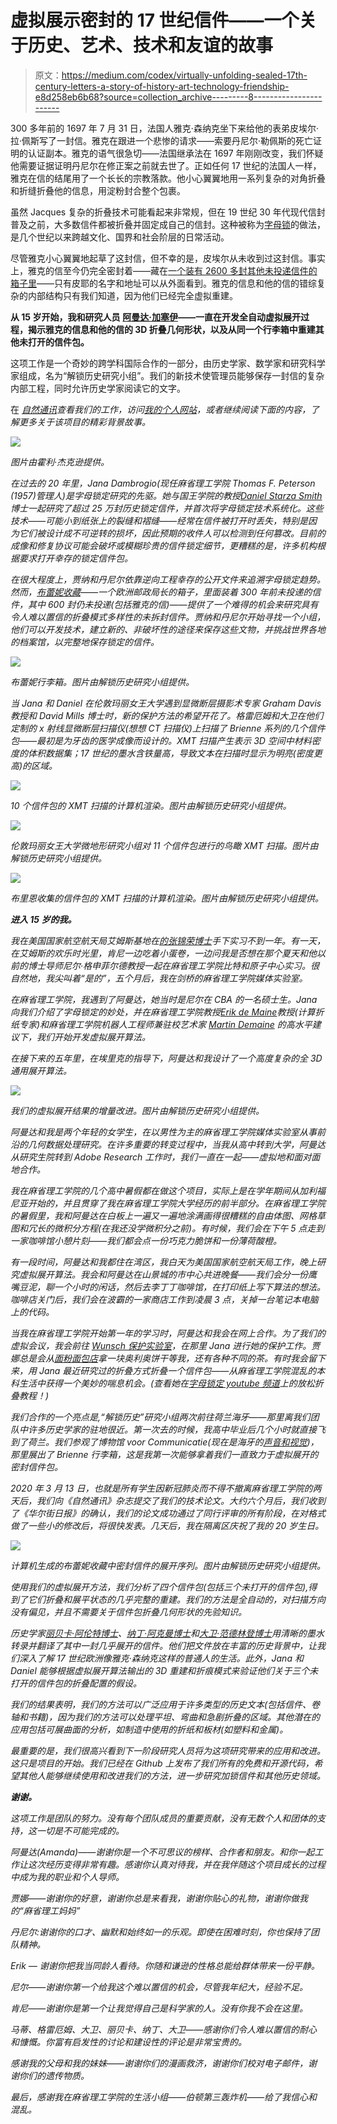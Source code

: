# 虚拟展示密封的 17 世纪信件——一个关于历史、艺术、技术和友谊的故事

> 原文：<https://medium.com/codex/virtually-unfolding-sealed-17th-century-letters-a-story-of-history-art-technology-friendship-e8d258eb6b68?source=collection_archive---------8----------------------->

300 多年前的 1697 年 7 月 31 日，法国人雅克·森纳克坐下来给他的表弟皮埃尔·拉·佩斯写了一封信。雅克在跟进一个悲惨的请求——索要丹尼尔·勒佩斯的死亡证明的认证副本。雅克的语气很急切——法国继承法在 1697 年刚刚改变，我们怀疑他需要证据证明丹尼尔在修正案之前就去世了。正如任何 17 世纪的法国人一样，雅克在信的结尾用了一个长长的宗教落款。他小心翼翼地用一系列复杂的对角折叠和折缝折叠他的信息，用淀粉封合整个包裹。

虽然 Jacques 复杂的折叠技术可能看起来非常规，但在 19 世纪 30 年代现代信封普及之前，大多数信件都被折叠并固定成自己的信封。这种被称为[字母锁](https://letterlocking.org/)的做法，是几个世纪以来跨越文化、国界和社会阶层的日常活动。

尽管雅克小心翼翼地起草了这封信，但不幸的是，皮埃尔从未收到过这封信。事实上，雅克的信至今仍完全密封着——藏在[一个装有 2600 多封其他未投递信件的箱子里](https://brienne.org/)——只有皮耶的名字和地址可以从外面看到。雅克的信息和他的信的错综复杂的内部结构只有我们知道，因为他们已经完全虚拟重建。

**从 15 岁开始，我和研究人员** [**阿曼达·加塞伊**](http://amandaghassaei.com)**——一直在开发全自动虚拟展开过程，揭示雅克的信息和他的信的 3D 折叠几何形状，以及从同一个行李箱中重建其他未打开的信件包。**

这项工作是一个奇妙的跨学科国际合作的一部分，由历史学家、数学家和研究科学家组成，名为“解锁历史研究小组”。我们的新技术使管理员能够保存一封信的复杂内部工程，同时允许历史学家阅读它的文字。

在 [*自然通讯*](https://www.nature.com/articles/s41467-021-21326-w)*查看我们的工作，访问[我的个人网站](http://holly-jackson.com)，或者继续阅读下面的内容，了解更多关于该项目的精彩背景故事。*

*![](img/2efe20b58fe0bae1c4ffc69bc51221a6.png)*

*图片由霍利·杰克逊提供。*

*在过去的 20 年里，Jana Dambrogio(现任麻省理工学院 Thomas F. Peterson (1957)管理人)是字母锁定研究的先驱。她与国王学院的教授[Daniel Starza Smith](https://www.kcl.ac.uk/people/dr-daniel-starza-smith)博士一起研究了超过 25 万封历史锁定信件，并首次将字母锁定技术系统化。这些技术——可能小到纸张上的裂缝和褶缝——经常在信件被打开时丢失，特别是因为它们被设计成不可逆转的损坏，因此预期的收件人可以检测到任何篡改。目前的成像和修复协议可能会破坏或模糊珍贵的信件锁定细节，更糟糕的是，许多机构根据要求打开幸存的锁定信件包。*

*在很大程度上，贾纳和丹尼尔依靠逆向工程幸存的公开文件来追溯字母锁定趋势。然而，[布蕾妮收藏](https://brienne.org/)——一个欧洲邮政局长的箱子，里面装着 300 年前未投递的信件，其中 600 封仍未投递(包括雅克的信)——提供了一个难得的机会来研究具有令人难以置信的折叠模式多样性的未拆封信件。贾纳和丹尼尔开始寻找一个小组，他们可以开发技术，建立新的、非破坏性的途径来保存这些文物，并挑战世界各地的档案馆，以完整地保存锁定的信件。*

*![](img/c107cee4b8cdce9bd687e1f6a18a2b66.png)*

*布蕾妮行李箱。图片由解锁历史研究小组提供。*

*当 Jana 和 Daniel 在伦敦玛丽女王大学遇到显微断层摄影术专家 Graham Davis 教授和 David Mills 博士时，新的保护方法的希望开花了。格雷厄姆和大卫在他们定制的 x 射线显微断层扫描仪(想想 CT 扫描仪)上扫描了 Brienne 系列的几个信件包——最初是为牙齿的医学成像而设计的。XMT 扫描产生表示 3D 空间中材料密度的体积数据集；17 世纪的墨水含铁量高，导致文本在扫描时显示为明亮(密度更高)的区域。*

*![](img/0186d06b47b3ef0c02d9b848505395eb.png)*

*10 个信件包的 XMT 扫描的计算机渲染。图片由解锁历史研究小组提供。*

*![](img/b1ee12dd3e683f4a8841748690781bf9.png)*

*伦敦玛丽女王大学微地形研究小组对 11 个信件包进行的鸟瞰 XMT 扫描。图片由解锁历史研究小组提供。*

*![](img/f173ea044436b569995d42639041d1fd.png)*

*布里恩收集的信件包的 XMT 扫描的计算机渲染。图片由解锁历史研究小组提供。*

***进入 15 岁的我。***

*我在美国国家航空航天局艾姆斯基地在[的张锦荣博士](https://www.nasa.gov/centers/ames/cct/about/bios/kennycheung)手下实习不到一年。有一天，在艾姆斯的欢乐时光里，肯尼一边吃着小蛋卷，一边问我是否想在那个夏天和他以前的博士导师尼尔·格申菲尔德教授一起在麻省理工学院比特和原子中心实习。很自然地，我尖叫着“是的”，五个月后，我在剑桥的麻省理工学院媒体实验室。*

*在麻省理工学院，我遇到了阿曼达，她当时是尼尔在 CBA 的一名硕士生。Jana 向我们介绍了字母锁定的妙处，并在麻省理工学院教授[Erik de Maine](http://erikdemaine.org/)教授(计算折纸专家)和麻省理工学院机器人工程师兼驻校艺术家 [Martin Demaine](http://martindemaine.org/) 的高水平建议下，我们开始开发虚拟展开算法。*

*在接下来的五年里，在埃里克的指导下，阿曼达和我设计了一个高度复杂的全 3D 通用展开算法。*

*![](img/05836de6268027938a6c828a27606d05.png)*

*我们的虚拟展开结果的增量改进。图片由解锁历史研究小组提供。*

*阿曼达和我是两个年轻的女学生，在以男性为主的麻省理工学院媒体实验室从事前沿的几何数据处理研究。在许多重要的转变过程中，当我从高中转到大学，阿曼达从研究生院转到 Adobe Research 工作时，我们一直在一起——虚拟地和面对面地合作。*

*我在麻省理工学院的几个高中暑假都在做这个项目，实际上是在学年期间从加利福尼亚开始的，并且贯穿了我在麻省理工学院大学经历的前半部分。在麻省理工学院的暑假里，我和阿曼达在白板上一遍又一遍地涂满画得很糟糕的自由体图、网格草图和冗长的微积分方程(在我还没学微积分之前)。有时候，我们会在下午 5 点走到一家咖啡馆小憩片刻——我们都会点一份巧克力脆饼和一份薄荷酸橙。*

*有一段时间，阿曼达和我都住在湾区，我白天为美国国家航空航天局工作，晚上研究虚拟展开算法。我会和阿曼达在山景城的市中心共进晚餐——我们会分一份鹰嘴豆泥，聊一个小时的闲话，然后去李丁丁咖啡馆，在打印纸上写下算法的想法。咖啡店关门后，我们会在波霸的一家商店工作到凌晨 3 点，关掉一台笔记本电脑上的代码。*

*当我在麻省理工学院开始第一年的学习时，阿曼达和我会在网上合作。为了我们的虚拟会议，我会前往 [Wunsch 保护实验室](https://libraries.mit.edu/distinctive-collections/wunsch-conservation-lab/)，在那里 Jana 进行她的保护工作。贾娜总是会从[面粉面包店](https://flourbakery.com/)拿一块奥利奥饼干等我，还有各种不同的茶。有时我会留下来，用 Jana 最近研究过的折叠方式折叠一个信件包——从麻省理工学院混乱的本科生活中获得一个美妙的喘息机会。(查看她在[字母锁定 youtube 频道](https://www.youtube.com/channel/UCNPZ-f_IWDLz2S1hO027hRQ)上的放松折叠教程！)*

*我们合作的一个亮点是,“解锁历史”研究小组两次前往荷兰海牙——那里离我们团队中许多历史学家的驻地很近。第一次去的时候，我高中毕业后几个小时就直接飞到了荷兰。我们参观了博物馆 voor Communicatie(现在是海牙的[声音和视觉](https://denhaag.beeldengeluid.nl/en/#))，那里展出了 Brienne 行李箱，这是我第一次能够拿着我们一直致力于虚拟展开的密封信件包。*

*2020 年 3 月 13 日，也就是所有学生因新冠肺炎而不得不撤离麻省理工学院的两天后，我们向《自然通讯》杂志提交了我们的技术论文。大约六个月后，我们收到了《华尔街日报》的确认，我们的论文成功通过了同行评审的所有阶段，在对格式做了一些小的修改后，将很快发表。几天后，我在隔离区庆祝了我的 20 岁生日。*

*![](img/d5a9364d4d8d7fc47e785311f714fdb5.png)*

*计算机生成的布蕾妮收藏中密封信件的展开序列。图片由解锁历史研究小组提供。*

*使用我们的虚拟展开方法，我们分析了四个信件包(包括三个未打开的信件包),得到了它们折叠和展平状态的几乎完整的重建。我们的方法是全自动的，对扫描方向没有偏见，并且不需要关于信件包折叠几何形状的先验知识。*

*历史学家[丽贝卡·阿伦特博士](https://www.uu.nl/medewerkers/RSAhrendt&t=0)、[纳丁·阿克曼博士](https://www.universiteitleiden.nl/en/staffmembers/nadine-akkerman#tab-1)和[大卫·范德林登博士](https://www.dcvanderlinden.com/)用清晰的墨水转录并翻译了其中一封几乎展开的信件。他们把文件放在丰富的历史背景中，让我们深入了解 17 世纪欧洲像雅克·森纳克这样的普通人的生活。此外，Jana 和 Daniel 能够根据虚拟展开算法输出的 3D 重建和折痕模式来验证他们关于三个未打开的信件包的折叠配置的假设。*

*我们的结果表明，我们的方法可以广泛应用于许多类型的历史文本(包括信件、卷轴和书籍)，因为我们的方法可以处理平坦、弯曲和急剧折叠的区域。其他潜在的应用包括可展曲面的分析，如制造中使用的折纸和板材(如塑料和金属)。*

*最重要的是，我们很高兴看到下一阶段研究人员将为这项研究带来的应用和改进。这只是项目的开始。我们已经在 Github 上发布了我们所有的免费和开源代码，希望其他人能够继续使用和改进我们的方法，进一步研究加锁信件和其他历史领域。*

***谢谢。***

*这项工作是团队的努力。没有每个团队成员的重要贡献，没有无数个人和团体的支持，这一切是不可能完成的。*

*阿曼达(Amanda)——谢谢你是一个不可思议的榜样、合作者和朋友。和你一起工作让这次经历变得非常有趣。感谢你认真对待我，并在我伴随这个项目成长的过程中成为我的职业和个人导师。*

*贾娜——谢谢你的好意，谢谢你总是来看我，谢谢你贴心的礼物，谢谢你做我的“麻省理工妈妈”*

*丹尼尔:谢谢你的口才、幽默和始终如一的乐观。即使在困难时刻，你也保持了团队精神。*

**Erik —* 谢谢你把我当同龄人看待。你随和谦逊的性格总能给群体带来一份平静。*

*尼尔——谢谢你第一个给我这个难以置信的机会，尽管我年纪大，经验不足。*

*肯尼——谢谢你是第一个让我觉得自己是科学家的人。没有你我不会在这里。*

*马蒂、格雷厄姆、大卫、丽贝卡、纳丁、大卫——感谢你们令人难以置信的耐心和慷慨。你富有启发性的讨论和建设性的评论是非常宝贵的。*

*感谢我的父母和我的妹妹——谢谢你们的漫画救济，谢谢你们校对电子邮件，谢谢你们的遗传物质。*

*最后，感谢我在麻省理工学院的生活小组——伯顿第三轰炸机——给了我信心和混乱。*